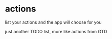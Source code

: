 actions
=======

list your actions and the app will choose for you

just another TODO list, more like actions from GTD

